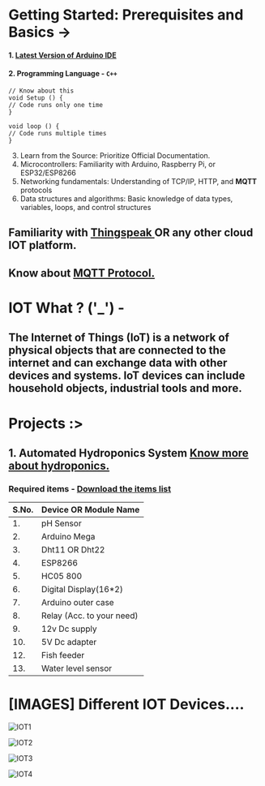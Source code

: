# Getting Started: Prerequisites and Basics ->
#### 1. <a href="https://www.arduino.cc/en/software"> Latest Version of Arduino IDE </a>

#### 2. Programming Language - `C++`
```
// Know about this
void Setup () {
// Code runs only one time
}

void loop () {
// Code runs multiple times
}
```
3. Learn from the Source: Prioritize Official Documentation.
4. Microcontrollers: Familiarity with Arduino, Raspberry Pi, or ESP32/ESP8266
5. Networking fundamentals: Understanding of TCP/IP, HTTP, and **MQTT** protocols
6. Data structures and algorithms: Basic knowledge of data types, variables, loops, and control structures
## Familiarity with <a href="https://thingspeak.mathworks.com/"> Thingspeak </a> OR any other cloud IOT platform.
## Know about <a href="https://mqtt.org/" > MQTT Protocol.</a>


# IOT What ? ('_') -

## The Internet of Things (IoT) is a network of physical objects that are connected to the internet and can exchange data with other devices and systems. IoT devices can include household objects, industrial tools and more. 


# Projects :>

## 1. Automated Hydroponics System <a href="https://www.nal.usda.gov/farms-and-agricultural-production-systems/hydroponics">Know more about hydroponics.</a>
### Required items - <a href="https://docs.google.com/document/d/1t5j7cK90AHeSrjhxWL1rLW6ijhZ1AwvUKhWvaJOWBUc/edit?usp=sharing"> Download the items list</a>

|S.No.|Device OR Module Name|
|---|---|
|1.|pH Sensor|
|2.|Arduino Mega|
|3.|Dht11 OR Dht22|
|4.|ESP8266|
|5.|HC05 800|
|6.|Digital Display(16*2)|
|7.|Arduino outer case|
|8.|Relay (Acc. to your need)|
|9.|12v Dc supply|
|10.|5V Dc adapter|
|12.|Fish feeder|
|13.|Water level sensor|


# [IMAGES] Different IOT Devices....
![IOT1](https://github.com/user-attachments/assets/79db59d5-6edb-408f-9828-874a7c6fe23b)

![IOT2](https://github.com/user-attachments/assets/3bb88357-dc0a-4904-a14f-836dfe93fc4f)

![IOT3](https://github.com/user-attachments/assets/8c07ccd0-b522-47ca-8d63-4fc1d8292bfe)

![IOT4](https://github.com/user-attachments/assets/18e8e0d4-4524-45d3-8946-421f3e3c1105)

